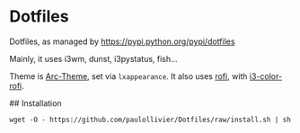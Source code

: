 # Dotfiles
Dotfiles, as managed by https://pypi.python.org/pypi/dotfiles

Mainly, it uses i3wm, dunst, i3pystatus, fish...

Theme is [Arc-Theme](https://github.com/horst3180/Arc-theme), set via
`lxappearance`.
It also uses [rofi](https://davedavenport.github.io/rofi/), with
[i3-color-rofi](https://github.com/okraits/i3-color-rofi/blob/master/i3-color-rofi).

## Installation

    wget -O - https://github.com/paulollivier/Dotfiles/raw/install.sh | sh
